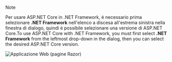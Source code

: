   > [!NOTE]
  > <span data-ttu-id="e1335-101">Per usare ASP.NET Core in .NET Framework, è necessario prima selezionare **.NET Framework** nell'elenco a discesa all'estrema sinistra nella finestra di dialogo, quindi è possibile selezionare una versione di ASP.NET Core.</span><span class="sxs-lookup"><span data-stu-id="e1335-101">To use ASP.NET Core with .NET Framework, you must first select **.NET Framework** from the leftmost drop-down in the dialog, then you can select the desired ASP.NET Core version.</span></span>

  ![Applicazione Web (pagine Razor)](../tutorials/razor-pages/razor-pages-start/_static/np2.png)